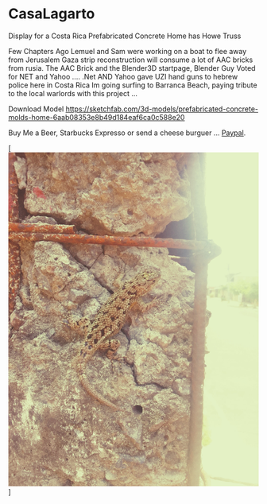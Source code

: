 # CasaLagarto

Display for a Costa Rica Prefabricated Concrete Home
has Howe Truss

Few Chapters Ago Lemuel and Sam were working on a boat to flee away from Jerusalem
Gaza strip reconstruction will consume a lot of AAC bricks from rusia.
The AAC Brick and the Blender3D startpage, Blender Guy Voted for NET and Yahoo ....
.Net AND Yahoo gave UZI hand guns to hebrew police here in Costa Rica
Im going surfing to Barranca Beach, paying tribute to the local warlords with this project ...

Download Model https://sketchfab.com/3d-models/prefabricated-concrete-molds-home-6aab08353e8b49d184eaf6ca0c588e20

Buy Me a Beer, Starbucks Expresso or send a cheese burguer ... [Paypal](https://www.paypal.me/gospelOfLuke/25).

[![acuchillados en pleitos de embargos ... ](https://raw.githubusercontent.com/rgarro/CasaLagarto/main/lagarto.jpg)]
